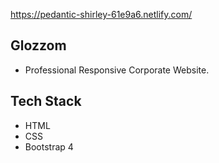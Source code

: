 https://pedantic-shirley-61e9a6.netlify.com/

## Glozzom
  - Professional Responsive Corporate Website.

## Tech Stack
  - HTML
  - CSS
  - Bootstrap 4
